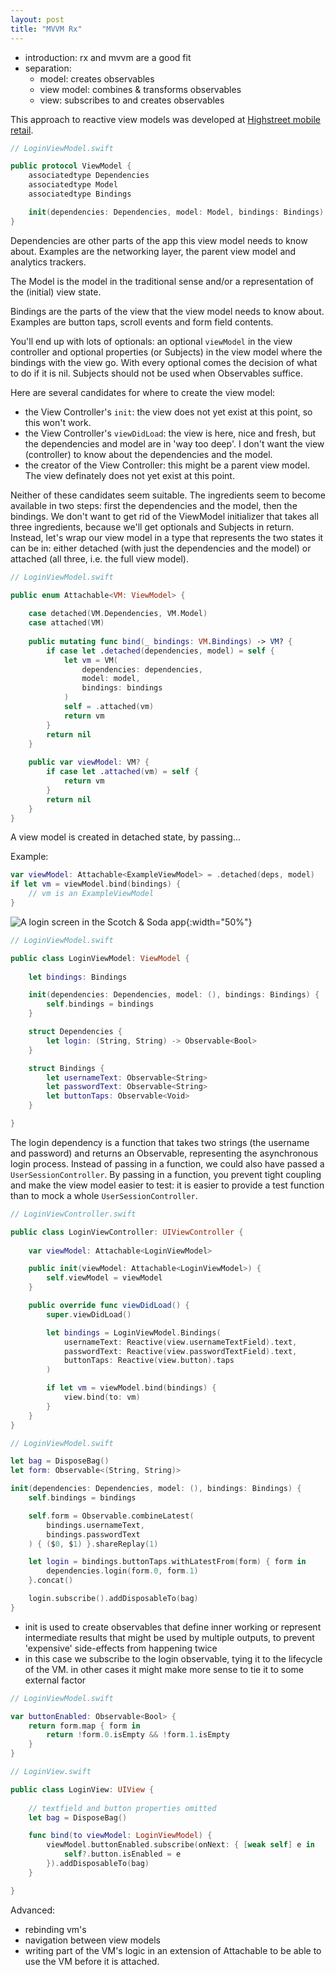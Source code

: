 ```yaml
---
layout: post
title: "MVVM Rx"
---
```


- introduction: rx and mvvm are a good fit
- separation:
    - model: creates observables
    - view model: combines & transforms observables
    - view: subscribes to and creates observables

This approach to reactive view models was developed at [Highstreet mobile retail](http://www.highstreetapp.com).

```swift
// LoginViewModel.swift

public protocol ViewModel {
    associatedtype Dependencies
    associatedtype Model
    associatedtype Bindings

    init(dependencies: Dependencies, model: Model, bindings: Bindings)
}
```

Dependencies are other parts of the app this view model needs to know about. Examples are the networking layer, the parent view model and analytics trackers.

The Model is the model in the traditional sense and/or a representation of the (initial) view state.

Bindings are the parts of the view that the view model needs to know about. Examples are button taps, scroll events and form field contents.



You'll end up with lots of optionals: an optional `viewModel` in the view controller and optional properties (or Subjects) in the view model where the bindings with the view go. With every optional comes the decision of what to do if it is nil. Subjects should not be used when Observables suffice.

Here are several candidates for where to create the view model:

- the View Controller's `init`: the view does not yet exist at this point, so this won't work.
- the View Controller's `viewDidLoad`: the view is here, nice and fresh, but the dependencies and model are in 'way too deep'. I don't want the view (controller) to know about the dependencies and the model.
- the creator of the View Controller: this might be a parent view model. The view definately does not yet exist at this point.

Neither of these candidates seem suitable. The ingredients seem to become available in two steps: first the dependencies and the model, then the bindings. We don't want to get rid of the ViewModel initializer that takes all three ingredients, because we'll get optionals and Subjects in return. Instead, let's wrap our view model in a type that represents the two states it can be in: either detached (with just the dependencies and the model) or attached (all three, i.e. the full view model).

```swift
// LoginViewModel.swift

public enum Attachable<VM: ViewModel> {
    
    case detached(VM.Dependencies, VM.Model)
    case attached(VM)
    
    public mutating func bind(_ bindings: VM.Bindings) -> VM? {
        if case let .detached(dependencies, model) = self {
            let vm = VM(
                dependencies: dependencies, 
                model: model, 
                bindings: bindings
            )
            self = .attached(vm)
            return vm
        }
        return nil
    }
    
    public var viewModel: VM? {
        if case let .attached(vm) = self {
            return vm
        }
        return nil
    }
}
```

A view model is created in detached state, by passing...

Example:

```swift
var viewModel: Attachable<ExampleViewModel> = .detached(deps, model)
if let vm = viewModel.bind(bindings) {
    // vm is an ExampleViewModel
}
```

![A login screen in the Scotch & Soda app](/media/login.png){:width="50%"}

```swift
// LoginViewModel.swift

public class LoginViewModel: ViewModel {
    
    let bindings: Bindings

    init(dependencies: Dependencies, model: (), bindings: Bindings) {
        self.bindings = bindings
    }

    struct Dependencies {
        let login: (String, String) -> Observable<Bool>
    }

    struct Bindings {
        let usernameText: Observable<String>
        let passwordText: Observable<String>
        let buttonTaps: Observable<Void>
    }

}
```

The login dependency is a function that takes two strings (the username and password) and returns an Observable, representing the asynchronous login process. Instead of passing in a function, we could also have passed a `UserSessionController`. By passing in a function, you prevent tight coupling and make the view model easier to test: it is easier to provide a test function than to mock a whole `UserSessionController`.

```swift
// LoginViewController.swift

public class LoginViewController: UIViewController {
    
    var viewModel: Attachable<LoginViewModel>

    public init(viewModel: Attachable<LoginViewModel>) {
        self.viewModel = viewModel
    }

    public override func viewDidLoad() {
        super.viewDidLoad()

        let bindings = LoginViewModel.Bindings(
            usernameText: Reactive(view.usernameTextField).text,
            passwordText: Reactive(view.passwordTextField).text,
            buttonTaps: Reactive(view.button).taps
        )

        if let vm = viewModel.bind(bindings) {
            view.bind(to: vm)
        }
    }
}
```

```swift
// LoginViewModel.swift

let bag = DisposeBag()
let form: Observable<(String, String)>

init(dependencies: Dependencies, model: (), bindings: Bindings) {
    self.bindings = bindings

    self.form = Observable.combineLatest(
        bindings.usernameText, 
        bindings.passwordText
    ) { ($0, $1) }.shareReplay(1)

    let login = bindings.buttonTaps.withLatestFrom(form) { form in
        dependencies.login(form.0, form.1)
    }.concat()

    login.subscribe().addDisposableTo(bag)
}
```

- init is used to create observables that define inner working or represent intermediate results that might be used by multiple outputs, to prevent 'expensive' side-effects from happening twice
- in this case we subscribe to the login observable, tying it to the lifecycle of the VM. in other cases it might make more sense to tie it to some external factor

```swift
// LoginViewModel.swift

var buttonEnabled: Observable<Bool> {
    return form.map { form in
        return !form.0.isEmpty && !form.1.isEmpty
    }
}
```

```swift
// LoginView.swift

public class LoginView: UIView {
    
    // textfield and button properties omitted
    let bag = DisposeBag()

    func bind(to viewModel: LoginViewModel) {
        viewModel.buttonEnabled.subscribe(onNext: { [weak self] e in
            self?.button.isEnabled = e
        }).addDisposableTo(bag)
    }

}
```

Advanced:

- rebinding vm's
- navigation between view models
- writing part of the VM's logic in an extension of Attachable to be able to use the VM before it is attached.